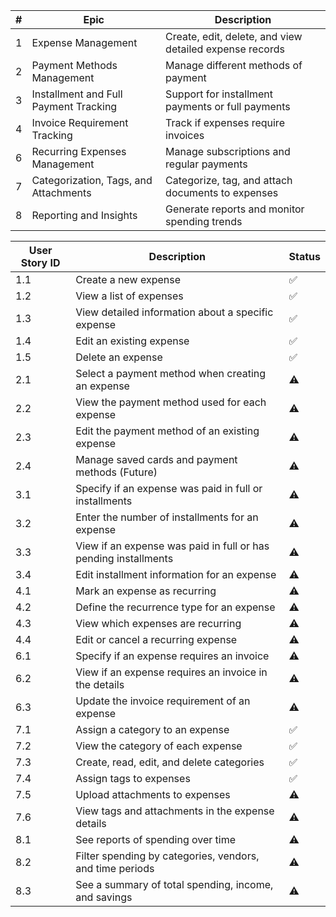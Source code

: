 | # | Epic | Description |
|---|------|-------------|
| 1 | Expense Management | Create, edit, delete, and view detailed expense records |
| 2 | Payment Methods Management | Manage different methods of payment |
| 3 | Installment and Full Payment Tracking | Support for installment payments or full payments |
| 4 | Invoice Requirement Tracking | Track if expenses require invoices |
| 6 | Recurring Expenses Management | Manage subscriptions and regular payments |
| 7 | Categorization, Tags, and Attachments | Categorize, tag, and attach documents to expenses |
| 8 | Reporting and Insights | Generate reports and monitor spending trends |

| User Story ID | Description                                                     | Status |
|---------------|-----------------------------------------------------------------|--------|
| 1.1           | Create a new expense                                            | ✅️     |
| 1.2           | View a list of expenses                                         | ✅️     |
| 1.3           | View detailed information about a specific expense              | ✅️     |
| 1.4           | Edit an existing expense                                        | ✅️     |
| 1.5           | Delete an expense                                               | ✅️     |
| 2.1           | Select a payment method when creating an expense                | ⚠️     |
| 2.2           | View the payment method used for each expense                   | ⚠️     |
| 2.3           | Edit the payment method of an existing expense                  | ⚠️     |
| 2.4           | Manage saved cards and payment methods (Future)                 | ⚠️     |
| 3.1           | Specify if an expense was paid in full or installments          | ⚠️     |
| 3.2           | Enter the number of installments for an expense                 | ⚠️     |
| 3.3           | View if an expense was paid in full or has pending installments | ⚠️     |
| 3.4           | Edit installment information for an expense                     | ⚠️     |
| 4.1           | Mark an expense as recurring                                    | ⚠️     |
| 4.2           | Define the recurrence type for an expense                       | ⚠️     |
| 4.3           | View which expenses are recurring                               | ⚠️     |
| 4.4           | Edit or cancel a recurring expense                              | ⚠️     |
| 6.1           | Specify if an expense requires an invoice                       | ⚠️     |
| 6.2           | View if an expense requires an invoice in the details           | ⚠️     |
| 6.3           | Update the invoice requirement of an expense                    | ⚠️     |
| 7.1           | Assign a category to an expense                                 | ✅️     |
| 7.2           | View the category of each expense                               | ✅️     |
| 7.3           | Create, read, edit, and delete categories                       | ✅️     |
| 7.4           | Assign tags to expenses                                         | ✅️     |
| 7.5           | Upload attachments to expenses                                  | ⚠️     |
| 7.6           | View tags and attachments in the expense details                | ⚠️     |
| 8.1           | See reports of spending over time                               | ⚠️     |
| 8.2           | Filter spending by categories, vendors, and time periods        | ⚠️     |
| 8.3           | See a summary of total spending, income, and savings            | ⚠️     |

